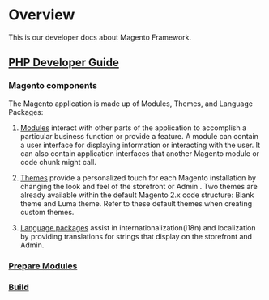 # Overview
This is our developer docs about Magento Framework.

## [PHP Developer Guide](https://devdocs.magento.com/guides/v2.3/extension-dev-guide/bk-extension-dev-guide.html)

### Magento components
The Magento application is made up of Modules, Themes, and Language Packages:

1. [Modules](https://devdocs.magento.com/guides/v2.3/architecture/archi_perspectives/components/modules/mod_intro.html) interact with other parts of the application to accomplish a particular business function or provide a feature. A module can contain a user interface for displaying information or interacting with the user. It can also contain application interfaces that another Magento module or code chunk might call.
   
2. [Themes](https://devdocs.magento.com/guides/v2.3/frontend-dev-guide/themes/theme-general.html) provide a personalized touch for each Magento installation by changing the look and feel of the storefront or Admin . Two themes are already available within the default Magento 2.x code structure: Blank theme and Luma theme. Refer to these default themes when creating custom themes.
   
3. [Language packages](https://devdocs.magento.com/guides/v2.3/frontend-dev-guide/translations/xlate.html) assist in internationalization(i18n) and localization by providing translations for strings that display on the storefront and Admin.


### [Prepare Modules](framework/prepare.md)
      
### [Build](framework/build.md)
        


